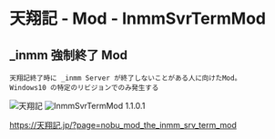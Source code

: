 # 天翔記 - Mod - InmmSvrTermMod

## _inmm 強制終了 Mod

    天翔記終了時に _inmm Server が終了しないことがある人に向けたMod。
    Windows10 の特定のリビジョンでのみ発生する

![天翔記](https://img.shields.io/badge/天翔記-with_PK-6479ff.svg)
![InmmSvrTermMod 1.1.0.1](https://img.shields.io/badge/InmmSvrTermMod-1.1.0.1-6479ff.svg)

https://天翔記.jp/?page=nobu_mod_the_inmm_srv_term_mod